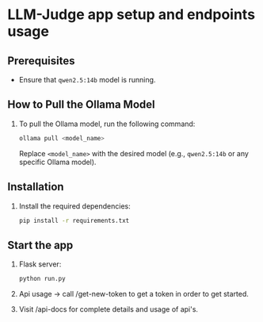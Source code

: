 

# LLM-Judge app setup and endpoints usage

## Prerequisites
- Ensure that `qwen2.5:14b` model is running.

## How to Pull the Ollama Model
1. To pull the Ollama model, run the following command:
    ```sh
    ollama pull <model_name>
    ```
    Replace `<model_name>` with the desired model (e.g., `qwen2.5:14b` or any specific Ollama model).


## Installation
1. Install the required dependencies:
    ```sh
    pip install -r requirements.txt
    ```

## Start the app
1. Flask server:
    ```sh
    python run.py
    ```
2. Api usage -> call /get-new-token to get a token in order to get started.

3. Visit /api-docs for complete details and usage of api's.

